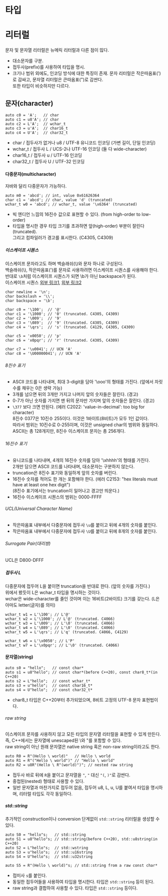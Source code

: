 # 타입


# 리터럴
문자 및 문자열 리터럴은 뉴메릭 리터럴과 다른 점이 많다.
- 대소문자를 구분.
- 접두사(prefix)를 사용하여 타입을 명시.
- 크기나 범위 외에도, 인코딩 방식에 대한 특징이 존재.
문자 리터럴은 작은따옴표(')로 감싸고, 문자열 리터럴은 큰따옴표(")로 감싼다.  
또한 타입이 비슷하지만 다르다.
## 문자(character)
```
auto c0 = 'A';   // char
auto c1 = u8'A'; // char
auto c2 = L'A';  // wchar_t
auto c3 = u'A';  // char16_t
auto c4 = U'A';  // char32_t
```
- char / 접두사가 없거나 u8 / UTF-8 유니코드 인코딩 (가변 길이, 단일 인코딩)
- wchar_t  / 접두사 L / UCS-2나 UTF-16 인코딩 (둘 다 wide-character)
- char16_t / 접두사 u / UTF-16 인코딩
- char32_t / 접두사 U / UTF-32 인코딩
#### 다중문자(multicharacter)
자바와 달리 다중문자가 가능하다.
```
auto m0 = 'abcd'; // int, value 0x61626364
char c1 = 'abcd'; // char, value 'd' (truncated)
wchar_t w0 = 'abcd'; // wchar_t, value '\x6364' (truncated)
```
- 빅 엔디언 느낌의 16진수 값으로 표현할 수 있다. (from high-order to low-order)
- 타입을 명시한 경우 타입 크기를 초과하면 앞(high-order) 부분이 잘린다(truncated).  
그리고 컴파일러가 경고를 표시한다. (C4305, C4309)
##### 이스케이프 시퀀스
이스케이프 문자라고도 하며 백슬래쉬(\\)와 문자 하나로 구성된다.  
백슬래쉬(\\), 작은따옴표(')를 문자로 사용하려면 이스케이프 시퀀스를 사용해야 한다.  
반대로 `\b`처럼 이스케이프 시퀀스가 되면 \\b가 아닌 backspace가 된다.  
이스케이프 시퀀스 [외부 링크1][1], [외부 링크2][2]
```
char newline = '\n';
char backslash = '\\';
char backspace = '\b';

char c0 = '\100';  // '@'
char c1 = '\1000'; // '0' (truncated. C4305, C4309)
char c2 = '\009';  // '9'
char c3 = '\089';  // '9' (truncated. C4305, C4309)
char c4 = '\qrs';  // 's' (truncated. C4129, C4305, C4309)

char c5 = 'x0050'; // 'p'
char c6 = 'x0pqr'; // 'r' (truncated. C4305, C4309)

char c7 = '\u0041'; // UCN 'A'
char c8 = '\U00000041'; // UCN 'A'
```
###### 8진수 표기
- ASCII 코드를 나타내며, 최대 3-digit을 담아 '\ooo'의 형태를 가진다. (앞에서 자릿수를 채우는 0은 생략 가능)
- 3개를 넘으면 뒤의 3개만 가지고 나머지 앞의 숫자들은 잘린다. (경고)
- 0-7가 아닌 숫자를 가지면 맨 뒤의 문자만 가지며 앞의 숫자들은 잘린다. (경고)
- `\377` 보다 크면 안된다. (에러 C2022: 'value-in-decimal': too big for character)  
8진수 0377은 10진수 255이다. 이것은 1바이트(8비트)가 모두 1인 값이다.  
따라서 범위는 10진수로 0-255이며, 이것은 unsigned char의 범위와 동일하다.  
ASCII는 총 128개지만, 8진수 이스케이프 문자는 총 256개다.
###### 16진수 표기
- 유니코드를 나타내며, 4개의 16진수 숫자를 담아 '\xhhhh'의 형태를 가진다.  
2개만 담으면 ASCII 코드를 나타내며, 대소문자는 구분하지 않는다.
- truncation은 8진수 표기와 동일하게 앞의 숫자를 버린다.
- 16진수 숫자를 적어도 한 개는 포함해야 한다. (에러 C2153: "hex literals must have at least one hex digit")  
(8진수 표기에서는 truncation이 일어나고 경고만 띄운다.)
- 16진수 이스케이프 시퀀스의 범위는 0000-FFFF
###### UCL(Universal Character Name)
- 작은따옴표 내부에서 다중문자에 접두사 `\u`를 붙이고 뒤에 4개의 숫자를 붙인다.
- 작은따옴표 내부에서 다중문자에 접두사 `\U`를 붙이고 뒤에 8개의 숫자를 붙인다.
###### Surrogate Pair(대리쌍)
UCL은 D800-DFFF 
##### 접두사 L
다중문자에 접두어 L을 붙이면 truncation을 반대로 한다. (앞의 숫자를 가진다.)  
위에서 봤듯이 L은 wchar_t 타입을 명시하는 것이다.  
wchar은 wide-character를 줄인 것이며 이는 16비트(2바이트) 크기를 갖는다. (L은 아마도 letter(글자)를 의미)
```
wchar_t w1 = L'\100'; // L'@'
wchar_t w2 = L'\1000'; // L'@' (truncated. C4066)
wchar_t w3 = L'\009'; // L'\0' (truncated. C4066)
wchar_t w4 = L'\089'; // L'\0' (truncated. C4066)
wchar_t w5 = L'\qrs'; // L'q' (truncated. C4066, C4129)

wchar_t w6 = L'\x0050'; // L'P'
wchar_t w7 = L'\x0pqr'; // L'\0' (truncated. C4066)
```
#### 문자열(string)
```
auto s0 = "hello";   // const char*
auto s1 = u8"hello"; // const char*(before C++20), const char8_t*(in C++20)
auto s2 = L"hello";  // const wchar_t*
auto s3 = u"hello";  // const char16_t*
auto s4 = U"hello";  // const char32_t*
```
- char8_t 타입은 C++20부터 추가되었으며, 8비트 고정의 UTF-8 문자 표현법이다.
###### raw string
이스케이프 문자를 사용하지 않고 모든 타입의 문자열 리터럴을 표현할 수 있게 만든다.  
즉, C++에서는 문자열에 unescaped된 \와 "를 포함할 수 있다.  
raw string이 아닌 원래 문자열은 native string 혹은 non-raw string이라고도 한다.
```
auto R0 = R"(Hello \ world)"   // Hello \ world
auto R1 = R"("Hello \ world")" // "Hello \ world"
auto R2 = u8R"(Hello \ R"(world)")"; // nested raw string
```
- 접두사 바로 뒤에 `R`을 붙이고 문자열을 `"`, `"` 대신 `"(`, `)"`로 감싼다.
- 중첩된(nested) 형태로 사용할 수 있다.
- 일반 문자열과 마찬가지로 접두어 없음, 접두어 u8, L, u, U를 붙여서 타입을 명시하며, 리터럴 타입도 각각 동일하다.
##### std::string
추가적인 construction이나 conversion 단계없이 `std::string` 리터럴을 생성할 수 있다.
```
auto S0 = "hello"s;   // std::string
auto S1 = u8"hello"s; // std::string(before C++20), std::u8string(in C++20)
auto S2 = L"hello"s;  // std::wstring
auto S3 = u"hello"s;  // std::u16string
auto S4 = U"hello"s;  // std::u32string

auto S5 = R"(Hello \ world)"s; // std::string from a raw const char*
```
- 접미사 `s`를 붙인다.
- 동일한 접두어들을 사용하여 타입을 명시한다. 타입은 `std::string` 등이 된다.
- raw string과 결합하여 사용할 수 있다. 타입은 `std::string` 등이다.


[1]: https://docs.microsoft.com/en-us/cpp/cpp/string-and-character-literals-cpp?view=msvc-170#bkmk_Escape
[2]: https://docs.microsoft.com/en-us/cpp/c-language/escape-sequences?view=msvc-170
